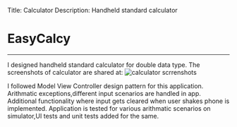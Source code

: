 Title: Calculator
Description: Handheld standard calculator
# EasyCalcy
---
I designed handheld standard calculator for double data type. The screenshots of calculator are shared at:
![calculator scrrenshots](https://onedrive.live.com/?authkey=%21AIO_ic1C4nYd8Mg&cid=9842E4A4A07D63B8&id=9842E4A4A07D63B8%211466&parId=9842E4A4A07D63B8%211463&o=OneUp "Portrait Mode")

I followed Model View Controller design pattern for this application.
Arithmatic exceptions,different input scenarios are handled in app.
Additional functionality where input gets cleared when user shakes phone is implemented.
Application is tested for various arithmatic scenarios on simulator,UI tests and unit tests added for the same. 
